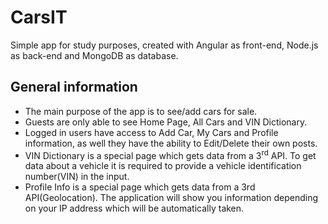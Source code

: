 # CarsIT
Simple app for study purposes, created with Angular as front-end, Node.js as back-end and MongoDB as database.

## General information
* The main purpose of the app is to see/add cars for sale.
* Guests are only able to see Home Page, All Cars and VIN Dictionary.
* Logged in users have access to Add Car, My Cars and Profile information, as well they have the ability to Edit/Delete their own posts.
* VIN Dictionary is a special page which gets data from a 3<sup>rd</sup> API. To get data about a vehicle it is required to provide a vehicle identification number(VIN) in the input.
* Profile Info is a special page which gets data from a 3rd API(Geolocation). The application will show you information depending on your IP address which will be automatically taken.